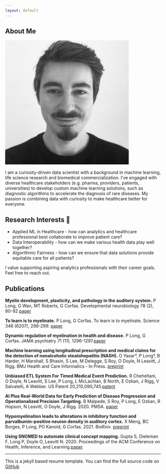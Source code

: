 ```yaml
---
layout: default
---
```


## About Me

<img class="profile-picture" src="photo.jpg">

I am a curiosity-driven data scientist with a background in machine learning, life science research and biomedical commercialization. I’ve engaged with diverse healthcare stakeholders (e.g. pharma, providers, patients, universities) to develop custom machine learning solutions, such as diagnostic algorithms to accelerate the diagnosis of rare diseases. My passion is combining data with curiosity to make healthcare better for everyone. 


## Research Interests 🌱

* Applied ML in Healthcare - how can analytics and healthcare professional best collaborate to improve patient care?
* Data Interoperability - how can we make various health data play well together?
* Algorithmic Fairness - how can we ensure that data solutions provide equitable care for all patients?

I value supporting aspiring analytics professionals with their career goals. Feel free to reach out.

## Publications

**Myelin development, plasticity, and pathology in the auditory system.**
P Long, G Wan, MT Roberts, G Corfas. Developmental neurobiology 78 (2), 80-92
[paper](https://www.ncbi.nlm.nih.gov/pmc/articles/PMC5773349/)

**To learn is to myelinate.** 
P Long, G Corfas. To learn is to myelinate. Science 346 (6207), 298-299. [paper](https://www.ncbi.nlm.nih.gov/pmc/articles/PMC5773349/)

**Dynamic regulation of myelination in health and disease.**
P Long, G Corfas.  JAMA psychiatry 71 (11), 1296-1297.[paper](https://www.ncbi.nlm.nih.gov/pmc/articles/PMC5773349/)

**Machine learning using longitudinal prescription and medical claims for the detection of nonalcoholic steatohepatitis (NASH).**
O Yasar*, P Long*, B Harder, H Marshall, S Bhasin, S Lee, M Delegge, S Roy, O Doyle, N Leavitt, J Rigg. BMJ Health and Care Informatics - In Press. [preprint](https://www.ncbi.nlm.nih.gov/pmc/articles/PMC5773349/)

**Unbiased ETL System For Timed Medical Event Prediction.**
R Cheheltani, O Doyle, N Leavitt, S Lee, P Long, L McLachlan, B North, E Ozkan, J Rigg, V Salvatelli, A Webber. US Patent 20,210,090,745.[patent](https://www.ncbi.nlm.nih.gov/pmc/articles/PMC5773349/)

**AI Plus Real-World Data for Early Prediction of Disease Progression and Operationalized Precision Targeting.**
B  Malpede, S Roy, P Long, E Ozkan, R Hopson, N Leavitt, O Doyle, J Rigg.   2020. PMSA. [paper](https://www.ncbi.nlm.nih.gov/pmc/articles/PMC5773349/)

**Hypomyelination leads to alterations in inhibitory function and parvalbumin-positive neuron density in auditory cortex.** 
X Meng, BC Borges, P Long, PO Kanold, G Corfas. 2021. BioRxiv. [preprint](https://www.ncbi.nlm.nih.gov/pmc/articles/PMC5773349/)

**Using SNOMED to automate clinical concept mapping.**
Gupta S, Dieleman F, Long P, Doyle O, Leavitt N. 2020. Proceedings of the ACM Conference on Health, Inference, and Learning.[paper](https://www.ncbi.nlm.nih.gov/pmc/articles/PMC5773349/)


---
This is a jekyll based resume template. You can find the full source code on [GitHub](https://github.com/bk2dcradle/researcher)

